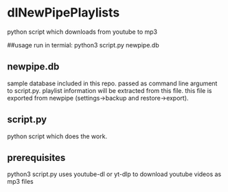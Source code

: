 # dlNewPipePlaylists
python script which downloads from youtube to mp3

##usage
run in termial: python3 script.py newpipe.db

## newpipe.db
sample database included in this repo.
passed as command line argument to script.py. 
playlist information will be extracted from this file.
this file is exported from newpipe (settings->backup and restore->export).

## script.py
python script which does the work.

## prerequisites
python3
script.py uses youtube-dl or yt-dlp to download youtube videos as mp3 files
